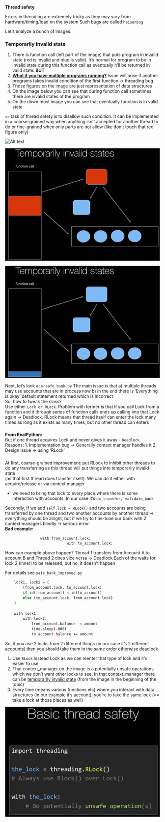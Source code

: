 **Thread safety**

Errors in threading are extremely tricky as they may vary from hardware/timing/load on the system
Such bugs are called `heisenbug`

Let’s analyze a bunch of images.

<h3>Temporarily invalid state</h3>

1. There is function call (left part of the image) that puts program in invalid state (red is invalid and blue is valid). It’s normal for program to be in invalid state during this function call as eventually it’ll be returned in valid state. **BUT** 
2. <ins>**What if you have multiple programs running?**</ins> Issue will arise if another programs takes invalid condition of the first function -> threading bug
3. Those figures on the image are just representation of data structures
4. On the image below you can see that during function call sometimes there are invalid states of the program
5. On the down most image you can see that eventually function is in valid state 

`=>` task of thread safety is to disallow such condition. It can be implemented in a coarse-grained way when anything isn’t accepted for another thread to do or fine-grained when only parts are not allow (like don’t touch that red figure only)

![Alt text](/ImageRepo/Thread_safety_first.png?raw=true)

![Alt text](/ImageRepo/Threads_safety_second.png?raw=true)

![Alt text](/ImageRepo/Threads_safety_third.png?raw=true)


Next, let’s look at `unsafe_bank.py` The main issue is that a) multiple threads may use accounts that are in process now b) in the end there is ‘Everything is okay’ default statement returned which  is incorrect<br>
So, how to tweak the class?<br>
Use either `Lock or RLock`. Problem with former is that if you call Lock from a function and it through series of function calls ends up calling into that Lock again -> Deadlock. RLock means that thread itself can enter the lock many times as long as it exists as many times, but no other thread can enters 

#####
**From RealPython:**<br>
But if one thread acquires Lock and never gives it away - `Deadlock`. <br>
Reasons: 1. Implementation bug -> Generally context manager handles it 2. Design issue -> using ‘RLock’
#####

At first, coarse-grained improvement: put RLock to inhibit other threads to do any transferring as this thread will put things into temporarily invalid state<br>
(as that first thread does transfer itself). We can do it either with acquire/release or via context manager<br>
+ we need to bring that lock to every place where there is some interaction with accounts. In our case it’s `do_transfer, validate_bank`


Secondly, If we add `self.lock = RLock()` and two accounts are being transferred by one thread and two another accounts by another thread -> everything should be alright, but if we try to fine-tune our bank with 2 context managers blindly -> serious error. <br>
**Bad example:** 
```bash
                with from_account.lock:
				            with to_account.lock:
```
How can example above happen? Thread 1 transfers from Account A to account B and Thread 2 does vice versa -> Deadlock Each of the waits for lock 2 (inner) to be released, but no, it doesn’t happen

For details see `safe_bank_improved.py`
```bash
	lock1, lock2 = (
		(from_account.lock, to_account.lock)
		if id(from_account) < id(to_account)
		else (to_account.lock, from_account.lock)
	)

	with lock1:
		with lock2:
			from_account.balance -= amount
			time.sleep(.000)
			to_account.balance += amount
```
So, if you use 2 locks from 2 different things (in our case it’s 2 different accounts) then you should take them in the same order otherwise deadlock
1. Use `RLock` instead Lock as we can reenter that type of lock and it’s easier to use
2. That context_manager on the image is a potentially unsafe operations which we don’t want other locks to see. In that context_manager there can be <ins>temporarily invalid state</ins> (from the image in the beginning of the topic)
3. Every time (means various functions etc) where you interact with data structures (in our example it’s account), you’re to take the same lock (== take a lock at those places as well)

![Alt text](/ImageRepo/Threads_safety_fourth.png?raw=true)
